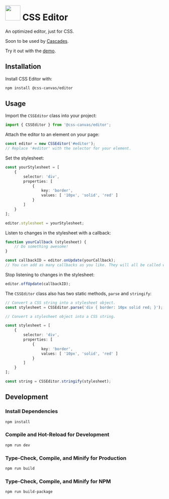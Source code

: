 # <img width="48" src="https://github.com/Cascades-CSS/CSS-Editor/raw/main/src/assets/branding/logo.svg"> CSS Editor

An optimized editor, just for CSS.

Soon to be used by [Cascades](https://cascades.app/).

Try it out with the [demo](https://css-editor.zakweb.dev/).

## Installation

Install CSS Editor with:
```sh
npm install @css-canvas/editor
```

## Usage

Import the `CSSEditor` class into your project:
```typescript
import { CSSEditor } from '@css-canvas/editor';
```

Attach the editor to an element on your page:
```typescript
const editor = new CSSEditor('#editor');
// Replace '#editor' with the selector for your element.
```

Set the stylesheet:
```typescript
const yourStylesheet = [
    {
        selector: 'div',
        properties: [
            {
                key: 'border',
                values: [ '10px', 'solid', 'red' ] 
            }
        ]
    }
];

editor.stylesheet = yourStylesheet;
```

Listen to changes in the stylesheet with a callback:
```typescript
function yourCallback (stylesheet) {
    // Do something awesome!
}

const callbackID = editor.onUpdate(yourCallback);
// You can add as many callbacks as you like. They will all be called whenever the stylesheet is updated.
```

Stop listening to changes in the stylesheet:
```typescript
editor.offUpdate(callbackID);
```

The `CSSEditor` class also has two static methods, `parse` and `stringify`:
```typescript
// Convert a CSS string into a stylesheet object.
const stylesheet = CSSEditor.parse('div { border: 10px solid red; }');
```

```typescript
// Convert a stylesheet object into a CSS string.

const stylesheet = [
    {
        selector: 'div',
        properties: [
            {
                key: 'border',
                values: [ '10px', 'solid', 'red' ] 
            }
        ]
    }
];

const string = CSSEditor.stringify(stylesheet);
```


## Development

### Install Dependencies

```sh
npm install
```

### Compile and Hot-Reload for Development

```sh
npm run dev
```

### Type-Check, Compile, and Minify for Production

```sh
npm run build
```

### Type-Check, Compile, and Minify for NPM

```sh
npm run build-package
```
